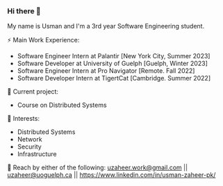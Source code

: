 ### Hi there 👋

My name is Usman and I'm a 3rd year Software Engineering student.

⚡ Main Work Experience: <br>
- Software Engineer Intern at Palantir [New York City, Summer 2023]
- Software Developer at University of Guelph [Guelph, Winter 2023]
- Software Engineer Intern at Pro Navigator [Remote. Fall 2022]
- Software Developer Intern at TigertCat [Cambridge. Summer 2022]

🔭 Current project: 
- Course on Distributed Systems

🌱 Interests:
- Distributed Systems
- Network
- Security
- Infrastructure

💬 Reach by either of the following: uzaheer.work@gmail.com || uzaheer@uoguelph.ca || https://www.linkedin.com/in/usman-zaheer-pk/
